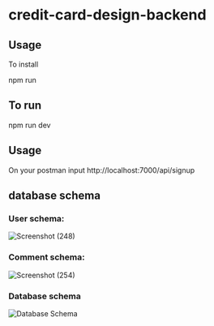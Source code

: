 # credit-card-design-backend

## Usage

To install

npm run

## To run
npm run dev 

## Usage
On your postman input
http://localhost:7000/api/signup

## database schema


### User schema: 
![Screenshot (248)](https://user-images.githubusercontent.com/64624808/181905335-64a4c778-21af-422f-8cb0-80e427c4ab82.png)


### Comment schema:
![Screenshot (254)](https://user-images.githubusercontent.com/64624808/181905319-eb01d903-0d87-4fc7-a8ef-f5ef1c11a4d8.png)

### Database schema
![Database Schema](https://user-images.githubusercontent.com/64624808/181905364-44c0a15f-3d93-458c-9499-5eb7be0b42fa.png)
